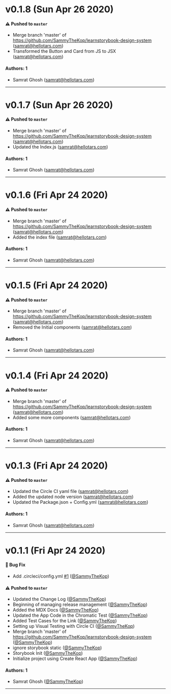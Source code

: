 # v0.1.8 (Sun Apr 26 2020)

#### ⚠️  Pushed to `master`

- Merge branch 'master' of https://github.com/SammyTheKop/learnstorybook-design-system (samrat@hellotars.com)
- Transformed the Button and Card from JS to JSX (samrat@hellotars.com)

#### Authors: 1

- Samrat Ghosh (samrat@hellotars.com)

---

# v0.1.7 (Sun Apr 26 2020)

#### ⚠️  Pushed to `master`

- Merge branch 'master' of https://github.com/SammyTheKop/learnstorybook-design-system (samrat@hellotars.com)
- Updated the Index.js (samrat@hellotars.com)

#### Authors: 1

- Samrat Ghosh (samrat@hellotars.com)

---

# v0.1.6 (Fri Apr 24 2020)

#### ⚠️  Pushed to `master`

- Merge branch 'master' of https://github.com/SammyTheKop/learnstorybook-design-system (samrat@hellotars.com)
- Added the index file (samrat@hellotars.com)

#### Authors: 1

- Samrat Ghosh (samrat@hellotars.com)

---

# v0.1.5 (Fri Apr 24 2020)

#### ⚠️  Pushed to `master`

- Merge branch 'master' of https://github.com/SammyTheKop/learnstorybook-design-system (samrat@hellotars.com)
- Removed the Initial components (samrat@hellotars.com)

#### Authors: 1

- Samrat Ghosh (samrat@hellotars.com)

---

# v0.1.4 (Fri Apr 24 2020)

#### ⚠️  Pushed to `master`

- Merge branch 'master' of https://github.com/SammyTheKop/learnstorybook-design-system (samrat@hellotars.com)
- Added some more components (samrat@hellotars.com)

#### Authors: 1

- Samrat Ghosh (samrat@hellotars.com)

---

# v0.1.3 (Fri Apr 24 2020)

#### ⚠️  Pushed to `master`

- Updated the Circle CI yaml file (samrat@hellotars.com)
- Added the updated node version (samrat@hellotars.com)
- Updated the Package.json + Config.yml (samrat@hellotars.com)

#### Authors: 1

- Samrat Ghosh (samrat@hellotars.com)

---

# v0.1.1 (Fri Apr 24 2020)

#### 🐛 Bug Fix

- Add .circleci/config.yml [#1](https://github.com/SammyTheKop/learnstorybook-design-system/pull/1) ([@SammyTheKop](https://github.com/SammyTheKop))

#### ⚠️  Pushed to `master`

- Updated the Change Log ([@SammyTheKop](https://github.com/SammyTheKop))
- Beginning of managing release management ([@SammyTheKop](https://github.com/SammyTheKop))
- Added the MDX Docs ([@SammyTheKop](https://github.com/SammyTheKop))
- Updated the App Code in the Chromatic Test ([@SammyTheKop](https://github.com/SammyTheKop))
- Added Test Cases for the Link ([@SammyTheKop](https://github.com/SammyTheKop))
- Setting up Visual Testing with Circle CI ([@SammyTheKop](https://github.com/SammyTheKop))
- Merge branch 'master' of https://github.com/SammyTheKop/learnstorybook-design-system ([@SammyTheKop](https://github.com/SammyTheKop))
- ignore storybook static ([@SammyTheKop](https://github.com/SammyTheKop))
- Storybook Init ([@SammyTheKop](https://github.com/SammyTheKop))
- Initialize project using Create React App ([@SammyTheKop](https://github.com/SammyTheKop))

#### Authors: 1

- Samrat Ghosh ([@SammyTheKop](https://github.com/SammyTheKop))

---
